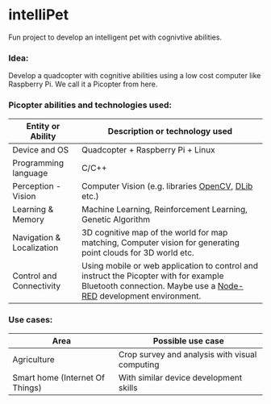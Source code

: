 # intelliPet
Fun project to develop an intelligent pet with cognivtive abilities.

### Idea:
Develop a quadcopter with cognitive abilities using a low cost computer like Raspberry Pi. We call it a Picopter from here.

### Picopter abilities and technologies used:
Entity or Ability | Description or technology used
------------ | -------------
Device and OS | Quadcopter + Raspberry Pi + Linux 
Programming language  | C/C++
Perception - Vision | Computer Vision (e.g. libraries [OpenCV](https://opencv.org/), [DLib](http://dlib.net/) etc.)
Learning & Memory | Machine Learning, Reinforcement Learning, Genetic Algorithm
Navigation & Localization | 3D cognitive map of the world for map matching, Computer vision for generating point clouds for 3D world etc.
Control and Connectivity | Using mobile or web application to control and instruct the Picopter with for example Bluetooth connection. Maybe use a [Node-RED](https://nodered.org/) development environment. 


### Use cases:
Area | Possible use case
------------ | -------------
Agriculture | Crop survey and analysis with visual computing
Smart home (Internet Of Things) | With similar device development skills

